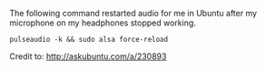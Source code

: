 <!-- 
.. title: Restarting Audio in Ubuntu After Issues
.. slug: restarting-audio-in-ubuntu-after-issues
.. date: 2015-01-08 11:12:14 UTC-06:00
.. tags: linux,ubuntu
.. link: 
.. description: 
.. type: text
-->

The following command restarted audio for me in Ubuntu after my microphone on my headphones stopped working.

    pulseaudio -k && sudo alsa force-reload

Credit to: http://askubuntu.com/a/230893
